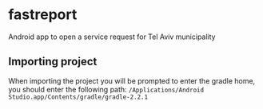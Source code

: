 # fastreport
Android app to open a service request for Tel Aviv municipality

## Importing project
When importing the project you will be prompted to enter the gradle home, you should enter the following path: `/Applications/Android Studio.app/Contents/gradle/gradle-2.2.1`
